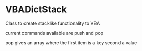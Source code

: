 # VBADictStack
Class to create stacklike functionality to VBA

current commands available are push and pop

pop gives an array where the first item is a key second a value

